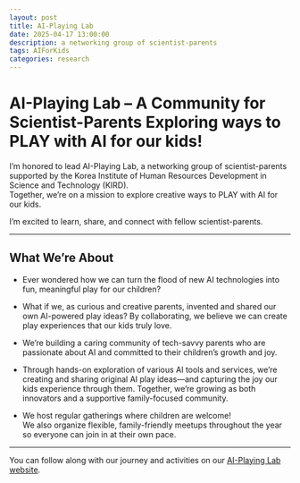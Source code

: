 ```yaml
---
layout: post
title: AI-Playing Lab
date: 2025-04-17 13:00:00
description: a networking group of scientist-parents
tags: AIForKids
categories: research
---
```


# AI-Playing Lab – A Community for Scientist-Parents Exploring ways to PLAY with AI for our kids!

I’m honored to lead AI-Playing Lab, a networking group of scientist-parents supported by the Korea Institute of Human Resources Development in Science and Technology (KIRD).  
Together, we’re on a mission to explore creative ways to PLAY with AI for our kids.

I’m excited to learn, share, and connect with fellow scientist-parents.

<hr>

## What We’re About

- Ever wondered how we can turn the flood of new AI technologies into fun, meaningful play for our children?

- What if we, as curious and creative parents, invented and shared our own AI-powered play ideas?
By collaborating, we believe we can create play experiences that our kids truly love.

- We’re building a caring community of tech-savvy parents who are passionate about AI and committed to their children’s growth and joy.

- Through hands-on exploration of various AI tools and services, we’re creating and sharing original AI play ideas—and capturing the joy our kids experience through them. Together, we’re growing as both innovators and a supportive family-focused community.

- We host regular gatherings where children are welcome!  
We also organize flexible, family-friendly meetups throughout the year so everyone can join in at their own pace.

<hr>

You can follow along with our journey and activities on our [AI-Playing Lab website](https://ai-play-lab.notion.site/AI-1bf014b8f7488059ac9adf7c3d2940c1).
